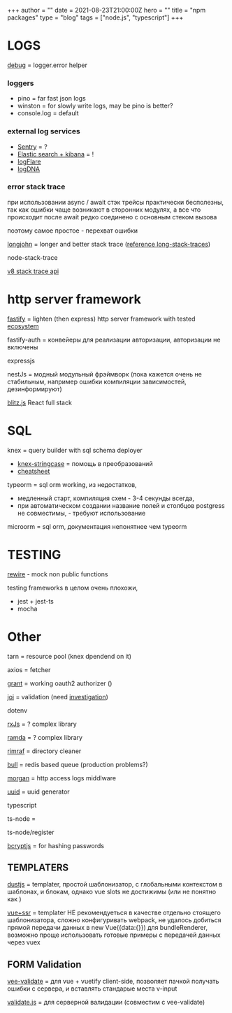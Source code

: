 +++
author = ""
date = 2021-08-23T21:00:00Z
hero = ""
title = "npm packages"
type = "blog"
tags = ["node.js", "typescript"]
+++

# LOGS

[debug](https://www.npmjs.com/package/debug) = logger.error helper

### loggers

- pino = far fast json logs
- winston = for slowly write logs, may be pino is better?
- console.log = default

### external log services

- [Sentry](https://sentry.io/pricing/) = ?
- [Elastic search + kibana](https://www.elastic.co/downloads/) = !
- [logFlare](https://logflare.app/pricing#backend)
- [logDNA](https://www.logdna.com/)

### error stack trace

при использовании async / await стэк трейсы практически бесполезны, так как ошибки чаще возникают в сторонних модулях, а все что происходит после await редко соединено с основным стеком вызова

поэтому самое простое - перехват ошибки

[longjohn](https://github.com/mattinsler/longjohn) = longer and better stack trace ([reference long-stack-traces]())

node-stack-trace

[v8 stack trace api ](https://v8.dev/docs/stack-trace-api)

# http server framework

[fastify](https://www.fastify.io/ecosystem/) = lighten (then express) http server framework with tested [ecosystem](https://www.fastify.io/ecosystem/)

fastify-auth = конвейеры для реализации авторизации, авторизации не включены

expressjs

nestJs = модный модульный фрэймворк (пока кажется очень не стабильным, например ошибки компиляции зависимостей, дезинформируют)

[blitz.js](https://blitzjs.com/docs/get-started) React full stack

# SQL

knex = query builder with sql schema deployer

- [knex-stringcase](https://github.com/Kequc/knex-stringcase) = помощь в преобразований
- [cheatsheet](https://devhints.io/knex)

typeorm = sql orm working, из недостатков,

- медленный старт, компиляция схем - 3-4 секунды всегда,
- при автоматическом создании название полей и столбцов postgress не совместимы, - требуют использование

microorm = sql orm, документация непонятнее чем typeorm

# TESTING

[rewire](https://github.com/jhnns/rewire) - mock non public functions

testing frameworks в целом очень плохожи,

- jest + jest-ts
- mocha

# Other

tarn = resource pool (knex dpendend on it)

axios = fetcher

[grant](https://github.com/simov/grant) = working oauth2 authorizer ()

[joi](https://github.com/sideway/joi) = validation (need [investigation](https://dev.to/olufemi/validation-joi-brings-you-joy-fof))

dotenv

[rxJs](https://rxjs.dev/guide/) = ? complex library

[ramda](https://ramdajs.com/docs/) = ? complex library

[rimraf](https://github.com/isaacs/rimraf) = directory cleaner

[bull]() = redis based queue (production problems?)

[morgan]() = http access logs middlware

[uuid](https://www.npmjs.com/package/uuid) = uuid generator

typescript

ts-node =

ts-node/register

[bcryptjs](https://www.npmjs.com/package/bcryptjs) = for hashing passwords

## TEMPLATERS

[dustjs](http://www.dustjs.com/) = templater, простой шаблонизатор, с глобальными контекстом в шаблонах, и блокам, однако vue slots не достижимы (или не понятно как )

[vue+ssr](https://ssr.vuejs.org/) = templater НЕ рекомендуеться в качестве отдельно стоящего шаблонизатора, сложно конфигуривать webpack, не удалось добиться прямой передачи данных в new Vue({data:{}}) для bundleRenderer, возможно проще использовать готовые примеры с передачей данных через vuex

## FORM Validation

[vee-validate](https://vee-validate.logaretm.com/v3/guide/basics.html) = для vue + vuetify client-side, позволяет пачкой получать ошибки с сервера, и вставлять стандарые места v-input

[validate.js]() = для серверной валидации (совместим с vee-validate)
